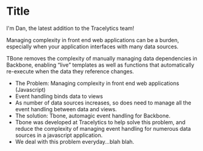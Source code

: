 # Title

I'm Dan, the latest addition to the Tracelytics team! 

Managing complexity in front end web applications can be a burden, especially
when your application interfaces with many data sources.

TBone removes the complexity of manually managing data dependencies in Backbone,
enabling “live” templates as well as functions that automatically re-execute 
when the data they reference changes.

- The Problem: Managing complexity in front end web applications (Javascript)
- Event handling binds data to views
- As number of data sources increases, so does need to manage all the event
  handling between data and views.
- The solution: Tbone, automagic event handling for Backbone.
- Tbone was developed at Tracelytics to help solve this problem, and reduce the
  complexity of managing event handling for numerous data sources in a 
  javascript application.
- We deal with this problem everyday...blah blah.
